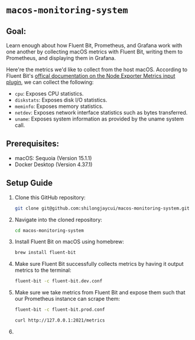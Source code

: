# `macos-monitoring-system`
## Goal:
Learn enough about how Fluent Bit, Prometheus, and Grafana work with one another by collecting macOS metrics with Fluent Bit, writing them to Prometheus, and displaying them in Grafana.

Here're the metrics we'd like to collect from the host macOS. According to Fluent Bit's [offical documentation on the Node Exporter Metrics input plugin](https://docs.fluentbit.io/manual/pipeline/inputs/node-exporter-metrics), we can collect the following:
- `cpu`: Exposes CPU statistics.
- `diskstats`: Exposes disk I/O statistics.
- `meminfo`: Exposes memory statistics.
- `netdev`: Exposes network interface statistics such as bytes transferred.
- `uname`: Exposes system information as provided by the uname system call.

## Prerequisites:
- macOS: Sequoia (Version 15.1.1)
- Docker Desktop (Version 4.37.1)

## Setup Guide
1. Clone this GitHub repository:
   ```bash
   git clone git@github.com:shilongjaycui/macos-monitoring-system.git
   ```
2. Navigate into the cloned repository:
   ```bash
   cd macos-monitoring-system
   ```
3. Install Fluent Bit on macOS using homebrew:
   ```bash
   brew install fluent-bit
   ```
4. Make sure Fluent Bit successfully collects metrics by having it output metrics to the terminal:
   ```bash
   fluent-bit -c fluent-bit.dev.conf
   ```
5. Make sure we take metrics from Fluent Bit and expose them such that our Prometheus instance can scrape them:
   ```bash
   fluent-bit -c fluent-bit.prod.conf
   ```
   ```bash
   curl http://127.0.0.1:2021/metrics
   ```
6. 